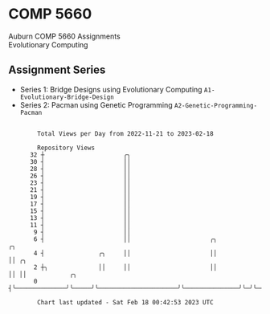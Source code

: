 # COMP 5660
Auburn COMP 5660 Assignments  
Evolutionary Computing

## Assignment Series
- Series 1: Bridge Designs using Evolutionary Computing `A1-Evolutionary-Bridge-Design`
- Series 2: Pacman using Genetic Programming `A2-Genetic-Programming-Pacman`

```

        Total Views per Day from 2022-11-21 to 2023-02-18

        Repository Views
      32 ┼                      ╭╮
      30 ┤                      ││
      28 ┤                      ││
      26 ┤                      ││
      23 ┤                      ││
      21 ┤                      ││
      19 ┤                      ││
      17 ┤                      ││
      15 ┤                      ││
      13 ┤                      ││
      11 ┤                      ││
       9 ┤                      ││
       6 ┤                      ││                      ╭╮               ╭╮
       4 ┤               ╭╮     ││                      ││               ││ ╭╮
       2 ┼╮              ││     ││                      ││               ││ ││            ╭╮
       0 ┤╰──────────────╯╰─────╯╰──────────────────────╯╰───────────────╯╰─╯╰────────────╯╰───────

        Chart last updated - Sat Feb 18 00:42:53 2023 UTC
        
```
